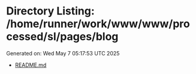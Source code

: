 # Directory Listing: /home/runner/work/www/www/processed/sl/pages/blog
Generated on: Wed May  7 05:17:53 UTC 2025

- [README.md](README.md)
